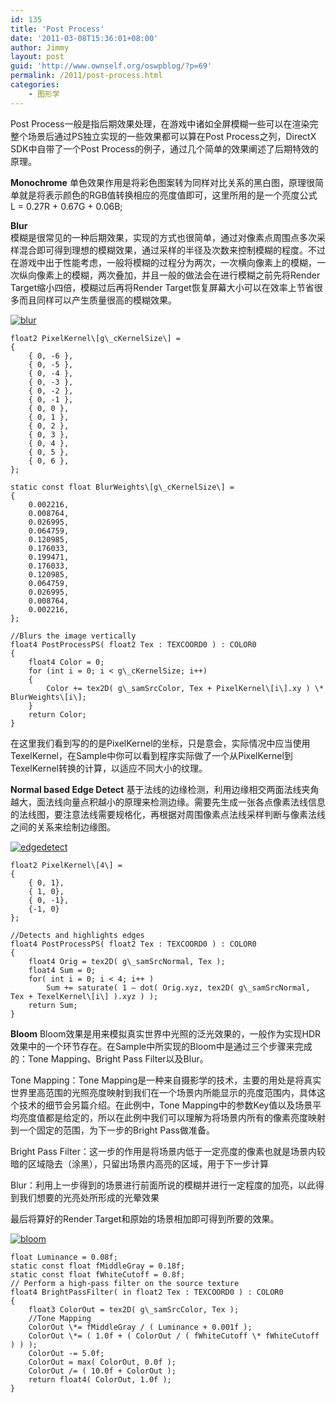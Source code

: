 ```yaml
---
id: 135
title: 'Post Process'
date: '2011-03-08T15:36:01+08:00'
author: Jimmy
layout: post
guid: 'http://www.ownself.org/oswpblog/?p=69'
permalink: /2011/post-process.html
categories:
    - 图形学
---
```


 Post Process一般是指后期效果处理，在游戏中诸如全屏模糊一些可以在渲染完整个场景后通过PS独立实现的一些效果都可以算在Post Process之列，DirectX SDK中自带了一个Post Process的例子，通过几个简单的效果阐述了后期特效的原理。

 **Monochrome**  单色效果作用是将彩色图案转为同样对比关系的黑白图，原理很简单就是将表示颜色的RGB值转换相应的亮度值即可，这里所用的是一个亮度公式   
 L = 0.27R + 0.67G + 0.06B;

 **Blur**   
 模糊是很常见的一种后期效果，实现的方式也很简单，通过对像素点周围点多次采样混合即可得到理想的模糊效果，通过采样的半径及次数来控制模糊的程度。不过在游戏中出于性能考虑，一般将模糊的过程分为两次，一次横向像素上的模糊，一次纵向像素上的模糊，两次叠加，并且一般的做法会在进行模糊之前先将Render Target缩小四倍，模糊过后再将Render Target恢复屏幕大小可以在效率上节省很多而且同样可以产生质量很高的模糊效果。

[![blur](/wp-content/uploads/2011/03/blur_thumb.jpg "blur")](/wp-content/uploads/2011/03/blur.jpg)

```
float2 PixelKernel\[g\_cKernelSize\] =   
{
    { 0, -6 },
    { 0, -5 },
    { 0, -4 },
    { 0, -3 },
    { 0, -2 },
    { 0, -1 },
    { 0, 0 },
    { 0, 1 },
    { 0, 2 },
    { 0, 3 },
    { 0, 4 },
    { 0, 5 },
    { 0, 6 },
};

static const float BlurWeights\[g\_cKernelSize\] =
{
    0.002216,
    0.008764,
    0.026995,
    0.064759,
    0.120985,
    0.176033,
    0.199471,
    0.176033,
    0.120985,
    0.064759,
    0.026995,
    0.008764,
    0.002216,
};

//Blurs the image vertically
float4 PostProcessPS( float2 Tex : TEXCOORD0 ) : COLOR0
{
    float4 Color = 0;
    for (int i = 0; i < g\_cKernelSize; i++)
    {
        Color += tex2D( g\_samSrcColor, Tex + PixelKernel\[i\].xy ) \* BlurWeights\[i\];
    }
    return Color;
}
```

在这里我们看到写的的是PixelKernel的坐标，只是意会，实际情况中应当使用TexelKernel，在Sample中你可以看到程序实际做了一个从PixelKernel到TexelKernel转换的计算，以适应不同大小的纹理。

**Normal based Edge Detect**  基于法线的边缘检测，利用边缘相交两面法线夹角越大，面法线向量点积越小的原理来检测边缘。需要先生成一张各点像素法线信息的法线图，要注意法线需要规格化，再根据对周围像素点法线采样判断与像素法线之间的关系来绘制边缘图。

[![edgedetect](/wp-content/uploads/2011/03/edgedetect_thumb.jpg "edgedetect")](/wp-content/uploads/2011/03/edgedetect.jpg)

```
float2 PixelKernel\[4\] =
{
    { 0, 1},
    { 1, 0},
    { 0, -1},
    {-1, 0}
};

//Detects and highlights edges
float4 PostProcessPS( float2 Tex : TEXCOORD0 ) : COLOR0
{
    float4 Orig = tex2D( g\_samSrcNormal, Tex );
    float4 Sum = 0;
    for( int i = 0; i < 4; i++ )
        Sum += saturate( 1 – dot( Orig.xyz, tex2D( g\_samSrcNormal, Tex + TexelKernel\[i\] ).xyz ) );
    return Sum;
}
```

**Bloom**  Bloom效果是用来模拟真实世界中光照的泛光效果的，一般作为实现HDR效果中的一个环节存在。在Sample中所实现的Bloom中是通过三个步骤来完成的：Tone Mapping、Bright Pass Filter以及Blur。

Tone Mapping：Tone Mapping是一种来自摄影学的技术，主要的用处是将真实世界里高范围的光照亮度映射到我们在一个场景内所能显示的亮度范围内，具体这个技术的细节会另篇介绍。在此例中，Tone Mapping中的参数Key值以及场景平均亮度值都是给定的，所以在此例中我们可以理解为将场景内所有的像素亮度映射到一个固定的范围，为下一步的Bright Pass做准备。

Bright Pass Filter：这一步的作用是将场景内低于一定亮度的像素也就是场景内较暗的区域隐去（涂黑），只留出场景内高亮的区域，用于下一步计算

Blur：利用上一步得到的场景进行前面所说的模糊并进行一定程度的加亮，以此得到我们想要的光亮处所形成的光晕效果

最后将算好的Render Target和原始的场景相加即可得到所要的效果。

[![bloom](/wp-content/uploads/2011/03/bloom_thumb.jpg "bloom")](/wp-content/uploads/2011/03/bloom.jpg)

```
float Luminance = 0.08f;
static const float fMiddleGray = 0.18f;
static const float fWhiteCutoff = 0.8f;
// Perform a high-pass filter on the source texture
float4 BrightPassFilter( in float2 Tex : TEXCOORD0 ) : COLOR0
{
    float3 ColorOut = tex2D( g\_samSrcColor, Tex );
    //Tone Mapping
    ColorOut \*= fMiddleGray / ( Luminance + 0.001f );
    ColorOut \*= ( 1.0f + ( ColorOut / ( fWhiteCutoff \* fWhiteCutoff ) ) );
    ColorOut -= 5.0f;
    ColorOut = max( ColorOut, 0.0f );
    ColorOut /= ( 10.0f + ColorOut );
    return float4( ColorOut, 1.0f );
}
```